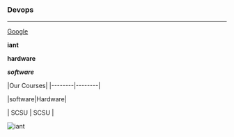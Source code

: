 ### Devops
-----------
[Google](https://www.google.com)

**iant**

**hardware**

***software***

|Our Courses|
|--------|--------|

|software|Hardware|

|  SCSU  | SCSU |

![iant](https://www.iantindia.com/content/img/slide/iantlogo.png)
